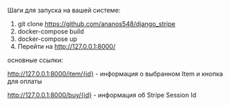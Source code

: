 Шаги для запуска на вашей системе:

1. git clone https://github.com/ananos548/django_stripe
2. docker-compose build
3. docker-compose up
4. Перейти на http://127.0.0.1:8000/

основные ссылки:

http://127.0.0.1:8000/item/{id} - информация о выбранном Item и кнопка для оплаты

http://127.0.0.1:8000/buy/{id} - информация об Stripe Session Id
